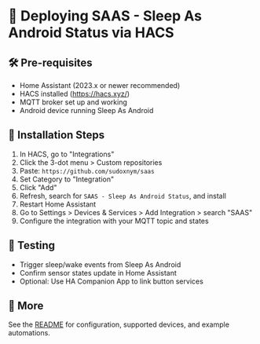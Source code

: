 # 🧪 Deploying SAAS - Sleep As Android Status via HACS

## 🛠️ Pre-requisites

- Home Assistant (2023.x or newer recommended)
- HACS installed (https://hacs.xyz/)
- MQTT broker set up and working
- Android device running Sleep As Android

## 🚀 Installation Steps

1. In HACS, go to "Integrations"
2. Click the 3-dot menu > Custom repositories
3. Paste: `https://github.com/sudoxnym/saas`
4. Set Category to "Integration"
5. Click "Add"
6. Refresh, search for `SAAS - Sleep As Android Status`, and install
7. Restart Home Assistant
8. Go to Settings > Devices & Services > Add Integration > search "SAAS"
9. Configure the integration with your MQTT topic and states

## 🧪 Testing

- Trigger sleep/wake events from Sleep As Android
- Confirm sensor states update in Home Assistant
- Optional: Use HA Companion App to link button services

## 📄 More

See the [README](./README.md) for configuration, supported devices, and example automations.
